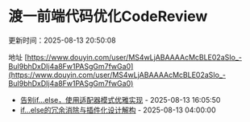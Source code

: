 # 渡一前端代码优化CodeReview

<div class="tip custom-block">

<p>更新时间：2025-08-13 20:50:08</p>

地址 [https://www.douyin.com/user/MS4wLjABAAAAcMcBLE02aSIo_-BuI9bhDxDIj4a8Fw1PASgGm7fwGa0](https://www.douyin.com/user/MS4wLjABAAAAcMcBLE02aSIo_-BuI9bhDxDIj4a8Fw1PASgGm7fwGa0)

</div>

- [告别if...else，使用适配器模式优雅实现](https://www.douyin.com/video/7537978312073776435) - 2025-08-13 16:05:50
- [if...else的冗余消除与插件化设计解构](https://www.douyin.com/video/7537595334101372186) - 2025-08-13 04:00:00
